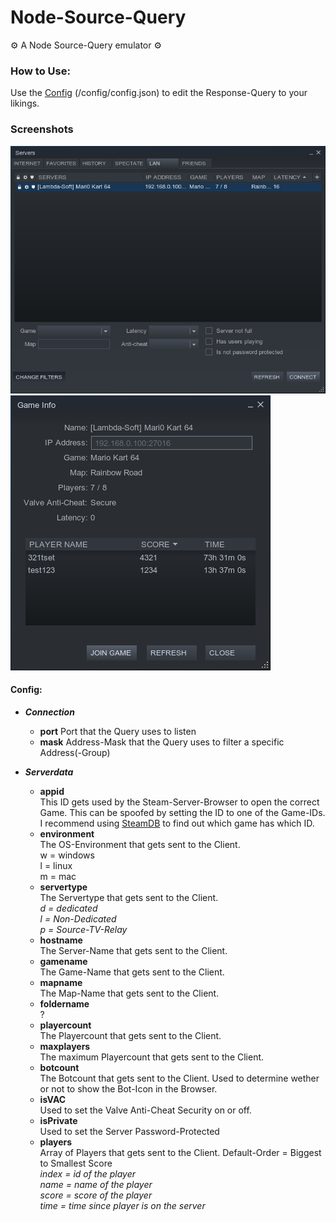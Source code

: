 # Node-Source-Query  
⚙ A Node Source-Query emulator ⚙  
  
### How to Use:  
Use the [Config](https://github.com/CreepSore/Node-Source-Query/blob/master/config/config.json) (/config/config.json) to edit the Response-Query to your likings.  

### Screenshots
![ScreenShot1](https://github.com/CreepSore/Node-Source-Query/blob/master/.resources/screenshot_main.png)
![ScreenShot2](https://github.com/CreepSore/Node-Source-Query/blob/master/.resources/screenshot_players.png)

#### Config:  
- ***Connection***
  - **port**
    Port that the Query uses to listen
  - **mask**
    Address-Mask that the Query uses to filter a specific Address(-Group)
    
- ***Serverdata***
  - **appid**  
    This ID gets used by the Steam-Server-Browser to open the correct Game. This can be spoofed by setting the ID to one of the Game-IDs. I recommend using [SteamDB](https://steamdb.info/apps/) to find out which game has which ID.  
  - **environment**  
    The OS-Environment that gets sent to the Client.  
    w = windows  
    l = linux  
    m = mac  
  - **servertype**  
    The Servertype that gets sent to the Client.  
    *d = dedicated*  
    *l = Non-Dedicated*  
    *p = Source-TV-Relay*  
  - **hostname**  
    The Server-Name that gets sent to the Client.  
  - **gamename**  
    The Game-Name that gets sent to the Client.  
  - **mapname**  
    The Map-Name that gets sent to the Client.  
  - **foldername**  
    ?  
  - **playercount**  
    The Playercount that gets sent to the Client.  
  - **maxplayers**  
    The maximum Playercount that gets sent to the Client.  
  - **botcount**  
    The Botcount that gets sent to the Client. Used to determine wether or not to show the Bot-Icon in the Browser.  
  - **isVAC**  
    Used to set the Valve Anti-Cheat Security on or off.  
  - **isPrivate**  
    Used to set the Server Password-Protected  
  - **players**  
    Array of Players that gets sent to the Client. Default-Order = Biggest to Smallest Score  
    *index = id of the player*  
    *name = name of the player*  
    *score = score of the player*  
    *time =  time since player is on the server*  
